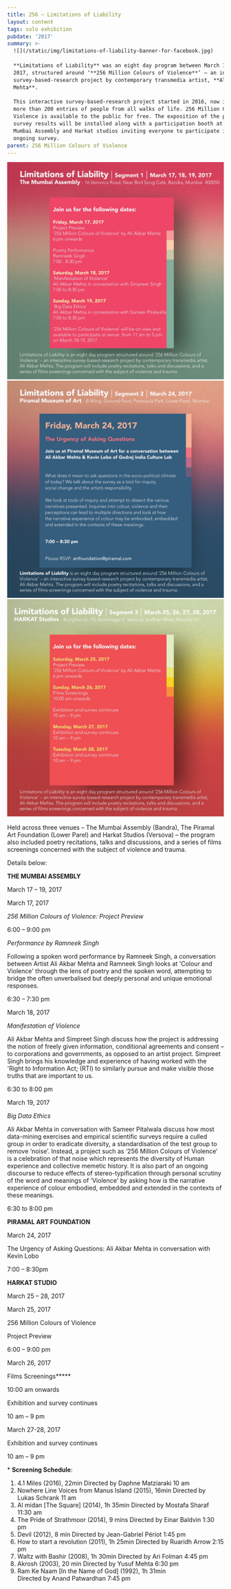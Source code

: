 ```yaml
---
title: 256 ~ Limitations of Liability
layout: content
tags: solo exhibition
pubdate: '2017'
summary: >-
  ![](/static/img/limitations-of-liability-banner-for-facebook.jpg)

  **Limitations of Liability** was an eight day program between March 17 to 28,
  2017, structured around ‘**256 Million Colours of Violence**’ – an interactive
  survey-based-research project by contemporary transmedia artist, **Ali Akbar
  Mehta**.

  This interactive survey-based-research project started in 2016, now includes
  more than 200 entries of people from all walks of life. 256 Million Colours of
  Violence is available to the public for free. The exposition of the past
  survey results will be installed along with a participation booth at The
  Mumbai Assembly and Harkat studios inviting everyone to participate in the
  ongoing survey.
parent: 256 Million Colours of Violence
---
```

![Limitations of Liability, segment 1, The Mumbai Assembly, 2017](/static/img/limitations-of-liability-segment-1.jpg)
![Limitations of Liability, segment 2, Piramal Museum of Art, 2017](/static/img/limitations-of-liability-segment-2-updated.jpg)
![Limitations of Liability, segment 3, Harkat Studios, 2017](/static/img/limitations-of-liability-segment-3.jpg)

Held across three venues – The Mumbai Assembly (Bandra), The Piramal Art Foundation (Lower Parel) and Harkat Studios (Versova) – the program also included poetry recitations, talks and discussions, and a series of films screenings concerned with the subject of violence and trauma.

Details below:

**THE MUMBAI ASSEMBLY**

March 17 – 19, 2017

March 17, 2017

_256 Million Colours of Violence:  Project Preview_

6:00 – 9:00 pm

_Performance by Ramneek Singh_

Following a spoken word performance by Ramneek Singh, a conversation between Artist Ali Akbar Mehta and Ramneek Singh looks at 'Colour and Violence' through the lens of poetry and the spoken word, attempting to bridge the often unverbalised but deeply personal and unique emotional responses.

6:30 – 7:30 pm

March 18, 2017		

_Manifestation of Violence_

Ali Akbar Mehta and Simpreet Singh discuss how the project is addressing the notion of freely given information, conditional agreements and consent – to corporations and governments, as opposed to an artist project. Simpreet Singh brings his knowledge and experience of having worked with the 'Right to Information Act; (RTI) to similarly pursue and make visible those truths that are important to us.

6:30 to 8:00 pm

March 19, 2017		

_Big Data Ethics_

Ali Akbar Mehta in conversation with Sameer Pitalwala discuss how most data-mining exercises and empirical scientific surveys require a culled group in order to eradicate diversity, a standardisation of the test group to remove ‘noise’. Instead, a project such as ‘256 Million Colours of Violence’ is a celebration of that noise which represents the diversity of Human experience and collective memetic history. It is also part of an ongoing discourse to reduce effects of stereo-typification through personal scrutiny of the word and meanings of ‘Violence' by asking how is the narrative experience of colour embodied, embedded and extended in the contexts of these meanings.

6:30 to 8:00 pm

**PIRAMAL ART FOUNDATION**

March 24, 2017

The Urgency of Asking Questions: Ali Akbar Mehta in conversation with Kevin Lobo

7:00 – 8:30pm

**HARKAT STUDIO**

March 25 – 28, 2017

March 25, 2017

256 Million Colours of Violence  

Project Preview

6:00 – 9:00 pm

March 26, 2017

Films Screenings**\***

10:00 am onwards

Exhibition and survey continues

10 am – 9 pm

March 27-28, 2017

Exhibition and survey continues

10 am – 9 pm

\* **Screening Schedule**:

1. 4.1 Miles (2016), 22min
   Directed by Daphne Matziaraki
   10 am
2. Nowhere Line Voices from Manus Island (2015), 16min
   Directed by Lukas Schrank
   11 am
3. Al midan \[The Square] (2014), 1h 35min
   Directed by Mostafa Sharaf
   11:30 am
4. The Pride of Strathmoor (2014), 9 mins
   Directed by Einar Baldvin
   1:30 pm
5. Devil (2012), 8 min
   Directed by Jean-Gabriel Périot
   1:45 pm
6. How to start a revolution (2011), 1h 25min
   Directed by Ruaridh Arrow
   2:15 pm
7. Waltz with Bashir (2008), 1h 30min
   Directed by Ari Folman
   4:45 pm
8. Akrosh (2003), 20 min
   Directed by Yusuf Mehta
   6:30 pm
9. Ram Ke Naam \[In the Name of God] (1992), 1h 31min		
   Directed by Anand Patwardhan
   7:45 pm

